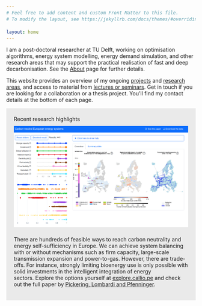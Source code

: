 ```yaml
---
# Feel free to add content and custom Front Matter to this file.
# To modify the layout, see https://jekyllrb.com/docs/themes/#overriding-theme-defaults

layout: home
---
```


I am a post-doctoral researcher at TU Delft, working on optimisation algorithms, energy system modelling, energy demand simulation, and other research areas that may support the practical realisation of fast and deep decarbonisation. See the [About](/about) page for further details.

This website provides an overview of my ongoing [projects](/projects) and [research areas](/research-outputs), and access to material from [lectures or seminars](/lectures). Get in touch if you are looking for a collaboration or a thesis project. You'll find my contact details at the bottom of each page. 

<div style="background-color: #EAEAEA; text-align:left; vertical-align: middle; padding:20px 20px;">
<h style="color: #111;">Recent research highlights</h> 

<img src="/assets/calliope_explorer.gif" align="center" style="padding-top: 10px; padding-bottom: 10px"/>

There are hundreds of feasible ways to reach carbon neutrality and energy self-sufficiency in Europe. We can achieve system balancing with or without mechanisms such as firm capacity, large-scale transmission expansion and power-to-gas. However, there are trade-offs. For instance, strongly limiting bioenergy use is only possible with solid investments in the intelligent integration of energy sectors. Explore the options yourself at <a href="https://explore.callio.pe">explore.callio.pe</a> and check out the full paper by <a href="https://www.cell.com/joule/fulltext/S2542-4351(22)00236-7?_returnURL=https%3A%2F%2Flinkinghub.elsevier.com%2Fretrieve%2Fpii%2FS2542435122002367%3Fshowall%3Dtrue">Pickering, Lombardi and Pfenninger</a>.

</div>

<p></p>